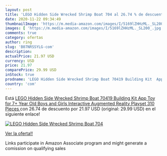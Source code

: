 ```yaml
---
layout: post
title: 'LEGO Hidden Side Wrecked Shrimp Boat 704 al 26.74 % de descuento'
date: 2020-11-22 09:34:49
thumbnailImage: 'https://m.media-amazon.com/images/I/5169lZHHzML._SL200_.jpg'
images: [ 'https://m.media-amazon.com/images/I/5169lZHHzML._SL200_.jpg' ]
comments: true
category: ofertas
author: ring
slug: 'B07NRSSYLG-com'
description:
actualPrice: 21.97 USD
currency: USD
price: 21.97
comparePrice: 29.99 USD
inStock: true
prodname: 'LEGO Hidden Side Wrecked Shrimp Boat 70419 Building Kit  App Toy for 7+ Year Old Boys and Girls  Interactive Augmented Reality Playset  310 Pieces '
country: 'com'
---
```


Está [LEGO Hidden Side Wrecked Shrimp Boat 70419 Building Kit  App Toy for 7+ Year Old Boys and Girls  Interactive Augmented Reality Playset  310 Pieces ](https://www.amazon.com/dp/B07NRSSYLG/?tag=tolees-20) con 26.74 de descuento por 21.97 USD (original: 29.99 USD) en el siguiente enlace!

[![LEGO Hidden Side Wrecked Shrimp Boat 704](https://m.media-amazon.com/images/I/5169lZHHzML._SL200_.jpg)](https://www.amazon.com/dp/B07NRSSYLG/?tag=tolees-20)

[Ver la oferta!!](https://www.amazon.com/dp/B07NRSSYLG/?tag=tolees-20)

Links participate in Amazon Associate program and might generate a comission on qualifying sales


